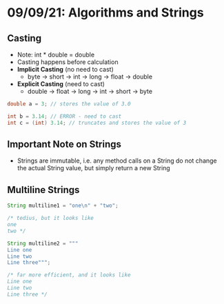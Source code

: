 # 09/09/21: Algorithms and Strings

## Casting
- Note: int * double = double 
- Casting happens before calculation 
- **Implicit Casting** (no need to cast)
  - byte -> short -> int -> long -> float -> double
- **Explicit Casting** (need to cast)
  - double -> float -> long -> int -> short -> byte 

```java
double a = 3; // stores the value of 3.0

int b = 3.14; // ERROR - need to cast 
int c = (int) 3.14; // truncates and stores the value of 3 
```

## Important Note on Strings
- Strings are immutable, i.e. any method calls on a String do not change the actual String value, but simply return a new String 

## Multiline Strings
```java
String multiline1 = "one\n" + "two";

/* tedius, but it looks like
one
two */ 

String multiline2 = """
Line one 
Line two
Line three""";

/* far more efficient, and it looks like
Line one
Line two 
Line three */
```